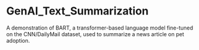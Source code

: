 # GenAI_Text_Summarization
A demonstration of BART, a transformer-based language model fine-tuned on the CNN/DailyMail dataset, used to summarize a news article on pet adoption.

